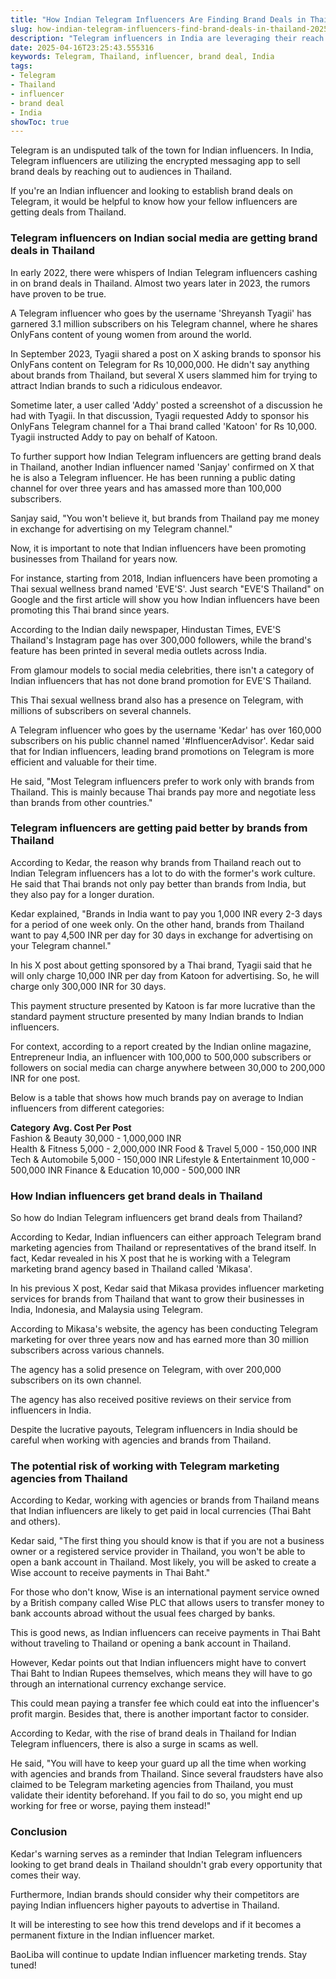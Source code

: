 ```yaml
---
title: "How Indian Telegram Influencers Are Finding Brand Deals in Thailand?"
slug: how-indian-telegram-influencers-find-brand-deals-in-thailand-2025-04-16
description: "Telegram influencers in India are leveraging their reach in Thailand to establish lucrative brand deals. Here's what we discovered!"
date: 2025-04-16T23:25:43.555316
keywords: Telegram, Thailand, influencer, brand deal, India
tags:
- Telegram
- Thailand
- influencer
- brand deal
- India
showToc: true
---
```


Telegram is an undisputed talk of the town for Indian influencers. In India, Telegram influencers are utilizing the encrypted messaging app to sell brand deals by reaching out to audiences in Thailand.

If you're an Indian influencer and looking to establish brand deals on Telegram, it would be helpful to know how your fellow influencers are getting deals from Thailand.

### Telegram influencers on Indian social media are getting brand deals in Thailand

In early 2022, there were whispers of Indian Telegram influencers cashing in on brand deals in Thailand. Almost two years later in 2023, the rumors have proven to be true.

A Telegram influencer who goes by the username 'Shreyansh Tyagii' has garnered 3.1 million subscribers on his Telegram channel, where he shares OnlyFans content of young women from around the world.

In September 2023, Tyagii shared a post on X asking brands to sponsor his OnlyFans content on Telegram for Rs 10,000,000. He didn't say anything about brands from Thailand, but several X users slammed him for trying to attract Indian brands to such a ridiculous endeavor. 


Sometime later, a user called 'Addy' posted a screenshot of a discussion he had with Tyagii. In that discussion, Tyagii requested Addy to sponsor his OnlyFans Telegram channel for a Thai brand called 'Katoon' for Rs 10,000. Tyagii instructed Addy to pay on behalf of Katoon.

To further support how Indian Telegram influencers are getting brand deals in Thailand, another Indian influencer named 'Sanjay' confirmed on X that he is also a Telegram influencer. He has been running a public dating channel for over three years and has amassed more than 100,000 subscribers. 

Sanjay said, "You won't believe it, but brands from Thailand pay me money in exchange for advertising on my Telegram channel."

Now, it is important to note that Indian influencers have been promoting businesses from Thailand for years now. 

For instance, starting from 2018, Indian influencers have been promoting a Thai sexual wellness brand named 'EVE'S'. Just search "EVE'S Thailand" on Google and the first article will show you how Indian influencers have been promoting this Thai brand since years.

According to the Indian daily newspaper, Hindustan Times,  EVE'S Thailand's Instagram page has over 300,000 followers, while the brand's feature has been printed in several media outlets across India. 


From glamour models to social media celebrities, there isn't a category of Indian influencers that has not done brand promotion for EVE'S Thailand. 

This Thai sexual wellness brand also has a presence on Telegram, with millions of subscribers on several channels. 

A Telegram influencer who goes by the username 'Kedar' has over 160,000 subscribers on his public channel named '#InfluencerAdvisor'. Kedar said that for Indian influencers, leading brand promotions on Telegram is more efficient and valuable for their time. 

He said, "Most Telegram influencers prefer to work only with brands from Thailand. This is mainly because Thai brands pay more and negotiate less than brands from other countries."

### Telegram influencers are getting paid better by brands from Thailand

According to Kedar, the reason why brands from Thailand reach out to Indian Telegram influencers has a lot to do with the former's work culture. He said that Thai brands not only pay better than brands from India, but they also pay for a longer duration. 

Kedar explained, "Brands in India want to pay you 1,000 INR every 2-3 days for a period of one week only. On the other hand, brands from Thailand want to pay 4,500 INR per day for 30 days in exchange for advertising on your Telegram channel."

In his X post about getting sponsored by a Thai brand, Tyagii said that he will only charge 10,000 INR per day from Katoon for advertising. So, he will charge only 300,000 INR for 30 days.

This payment structure presented by Katoon is far more lucrative than the standard payment structure presented by many Indian brands to Indian influencers. 

For context, according to a report created by the Indian online magazine, Entrepreneur India, an influencer with 100,000 to 500,000 subscribers or followers on social media can charge anywhere between 30,000 to 200,000 INR for one post. 

Below is a table that shows how much brands pay on average to Indian influencers from different categories:

**Category**                 **Avg. Cost Per Post**                 
Fashion & Beauty                    30,000 - 1,000,000 INR  
Health & Fitness                     5,000 - 2,000,000 INR 
Food & Travel                       5,000 - 150,000 INR 
Tech & Automobile               5,000 - 150,000 INR 
Lifestyle & Entertainment          10,000 - 500,000 INR 
Finance & Education                10,000 - 500,000 INR


### How Indian influencers get brand deals in Thailand

So how do Indian Telegram influencers get brand deals from Thailand? 

According to Kedar, Indian influencers can either approach Telegram brand marketing agencies from Thailand or representatives of the brand itself. In fact, Kedar revealed in his X post that he is working with a Telegram marketing brand agency based in Thailand called 'Mikasa'.  

In his previous X post, Kedar said that Mikasa provides influencer marketing services for brands from Thailand that want to grow their businesses in India, Indonesia, and Malaysia using Telegram. 



According to Mikasa's website, the agency has been conducting Telegram marketing for over three years now and has earned more than 30 million subscribers across various channels. 

The agency has a solid presence on Telegram, with over 200,000 subscribers on its own channel. 

The agency has also received positive reviews on their service from influencers in India. 


Despite the lucrative payouts, Telegram influencers in India should be careful when working with agencies and brands from Thailand. 



### The potential risk of working with Telegram marketing agencies from Thailand

According to Kedar, working with agencies or brands from Thailand means that Indian influencers are likely to get paid in local currencies (Thai Baht and others). 

Kedar said, "The first thing you should know is that if you are not a business owner or a registered service provider in Thailand, you won't be able to open a bank account in Thailand. Most likely, you will be asked to create a Wise account to receive payments in Thai Baht."

For those who don't know, Wise is an international payment service owned by a British company called Wise PLC that allows users to transfer money to bank accounts abroad without the usual fees charged by banks. 

This is good news, as Indian influencers can receive payments in Thai Baht without traveling to Thailand or opening a bank account in Thailand.

However, Kedar points out that Indian influencers might have to convert Thai Baht to Indian Rupees themselves, which means they will have to go through an international currency exchange service. 

This could mean paying a transfer fee which could eat into the influencer's profit margin. Besides that, there is another important factor to consider.

According to Kedar, with the rise of brand deals in Thailand for Indian Telegram influencers, there is also a surge in scams as well.

He said, "You will have to keep your guard up all the time when working with agencies and brands from Thailand. Since several fraudsters have also claimed to be Telegram marketing agencies from Thailand, you must validate their identity beforehand. If you fail to do so, you might end up working for free or worse, paying them instead!" 


### Conclusion

Kedar's warning serves as a reminder that Indian Telegram influencers looking to get brand deals in Thailand shouldn't grab every opportunity that comes their way.

Furthermore, Indian brands should consider why their competitors are paying Indian influencers higher payouts to advertise in Thailand. 

It will be interesting to see how this trend develops and if it becomes a permanent fixture in the Indian influencer market.

BaoLiba will continue to update Indian influencer marketing trends. Stay tuned!